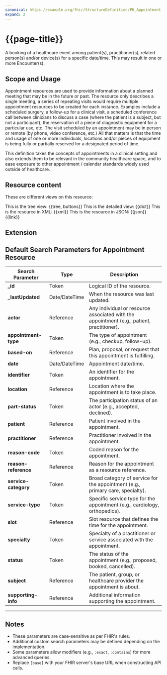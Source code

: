 ```yaml
---
canonical: https://example.org/fhir/StructureDefinition/PH_Appointment
expand: 2
---
```


# {{page-title}}

A booking of a healthcare event among patient(s), practitioner(s), related person(s) and/or device(s) for a specific date/time. This may result in one or more Encounter(s).





## Scope and Usage

Appointment resources are used to provide information about a planned meeting that may be in the future or past. The resource only describes a single meeting, a series of repeating visits would require multiple appointment resources to be created for each instance. Examples include a scheduled surgery, a follow-up for a clinical visit, a scheduled conference call between clinicians to discuss a case (where the patient is a subject, but not a participant), the reservation of a piece of diagnostic equipment for a particular use, etc. The visit scheduled by an appointment may be in person or remote (by phone, video conference, etc.) All that matters is that the time and usage of one or more individuals, locations and/or pieces of equipment is being fully or partially reserved for a designated period of time.

This definition takes the concepts of appointments in a clinical setting and also extends them to be relevant in the community healthcare space, and to ease exposure to other appointment / calendar standards widely used outside of healthcare.

## Resource content

These are different views on this resource:

<tabs>
<tab title="Overview">
	This is the tree view:
	{{tree, buttons}}
</tab>
<tab title="Detailed view">
	This is the detailed view:
	{{dict}}
</tab>
<tab title="XML">
	This is the resource in XML:
	{{xml}}
</tab>
<tab title="JSON">	
	This is the resource in JSON:
	{{json}}
</tab>
<tab title="Link">
	{{link}}
</tab>
</tabs>

## Extension

## Default Search Parameters for Appointment Resource

| **Search Parameter**      | **Type**       | **Description**                                                                 |
|---------------------------|----------------|---------------------------------------------------------------------------------|
| **_id**                   | Token          | Logical ID of the resource.                                                    |
| **_lastUpdated**           | Date/DateTime  | When the resource was last updated.                                            |
| **actor**                 | Reference      | Any individual or resource associated with the appointment (e.g., patient, practitioner). |
| **appointment-type**      | Token          | The type of appointment (e.g., checkup, follow-up).                            |
| **based-on**              | Reference      | Plan, proposal, or request that this appointment is fulfilling.                |
| **date**                  | Date/DateTime  | Appointment date/time.                                                         |
| **identifier**            | Token          | An identifier for the appointment.                                             |
| **location**              | Reference      | Location where the appointment is to take place.                               |
| **part-status**           | Token          | The participation status of an actor (e.g., accepted, declined).               |
| **patient**               | Reference      | Patient involved in the appointment.                                           |
| **practitioner**          | Reference      | Practitioner involved in the appointment.                                      |
| **reason-code**           | Token          | Coded reason for the appointment.                                              |
| **reason-reference**      | Reference      | Reason for the appointment as a resource reference.                            |
| **service-category**      | Token          | Broad category of service for the appointment (e.g., primary care, specialty). |
| **service-type**          | Token          | Specific service type for the appointment (e.g., cardiology, orthopedics).     |
| **slot**                  | Reference      | Slot resource that defines the time for the appointment.                       |
| **specialty**             | Token          | Specialty of a practitioner or service associated with the appointment.        |
| **status**                | Token          | The status of the appointment (e.g., proposed, booked, cancelled).             |
| **subject**               | Reference      | The patient, group, or healthcare provider the appointment is about.           |
| **supporting-info**       | Reference      | Additional information supporting the appointment.                             |

---

## Notes
- These parameters are case-sensitive as per FHIR's rules.
- Additional custom search parameters may be defined depending on the implementation.
- Some parameters allow modifiers (e.g., `:exact`, `:contains`) for more advanced queries.
- Replace `[base]` with your FHIR server's base URL when constructing API calls.
